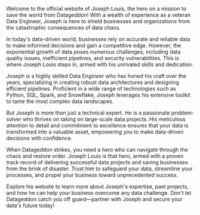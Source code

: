 Welcome to the official website of Joseph Louis, the hero on a mission to save the world from Datageddon! With a wealth of experience as a veteran Data Engineer, Joseph is here to shield businesses and organizations from the catastrophic consequences of data chaos.

In today's data-driven world, businesses rely on accurate and reliable data to make informed decisions and gain a competitive edge. However, the exponential growth of data poses numerous challenges, including data quality issues, inefficient pipelines, and security vulnerabilities. This is where Joseph Louis steps in, armed with his unrivaled skills and dedication.

Joseph is a highly skilled Data Engineer who has honed his craft over the years, specializing in creating robust data architectures and designing efficient pipelines. Proficient in a wide range of technologies such as Python, SQL, Spark, and Snowflake, Joseph leverages his extensive toolkit to tame the most complex data landscapes.

But Joseph is more than just a technical expert. He is a passionate problem-solver who thrives on taking on large-scale data projects. His meticulous attention to detail and commitment to excellence ensures that your data is transformed into a valuable asset, empowering you to make data-driven decisions with confidence.

When Datageddon strikes, you need a hero who can navigate through the chaos and restore order. Joseph Louis is that hero, armed with a proven track record of delivering successful data projects and saving businesses from the brink of disaster. Trust him to safeguard your data, streamline your processes, and propel your business toward unprecedented success.

Explore his website to learn more about Joseph's expertise, past projects, and how he can help your business overcome any data challenge. Don't let Datageddon catch you off guard—partner with Joseph and secure your data's future today!
